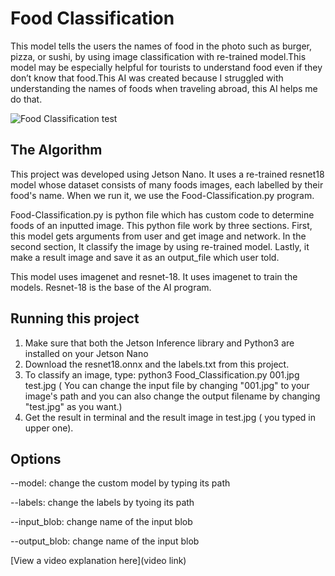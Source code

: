 # Food Classification

This model tells the users the names of food in the photo such as burger, pizza, or sushi, by using image classification with re-trained model.This model may be especially helpful for tourists to understand food even if they don’t know that food.This AI was created because I struggled with understanding the names of foods when traveling abroad, this AI helps me do that.

![Food Classification test](https://github.com/user-attachments/assets/68fb0515-116b-4381-80f5-b21c4e5fb32a)

## The Algorithm

This project was developed using Jetson Nano. It uses a re-trained resnet18 model whose dataset consists of many foods images, each labelled by their food's name. When we run it, we use the Food-Classification.py program. 

Food-Classification.py is python file which has custom code to determine foods of an inputted image. This python file work by three sections. First, this model gets arguments from user and get image and network. In the second section, It classify the image by using re-trained model. Lastly, it make a result image and save it as an output_file which user told.

This model uses imagenet and resnet-18.  It uses imagenet to train the models. Resnet-18 is the base of the AI program. 


## Running this project

1. Make sure that both the Jetson Inference library and Python3 are installed on your Jetson Nano
2. Download the resnet18.onnx and the labels.txt from this project.
3. To classify an image, type: python3 Food_Classification.py 001.jpg test.jpg  ( You can change the input file by changing "001.jpg" to your image's path and you can also change the output filename by changing "test.jpg" as you want.)
4. Get the result in terminal and the result image in test.jpg ( you typed in upper one).

## Options

--model: change the custom model by typing its path

--labels: change the labels by tyoing its path

--input_blob: change name of the input blob

--output_blob: change name of the input blob


[View a video explanation here](video link)
